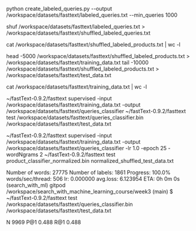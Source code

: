 python create_labeled_queries.py --output /workspace/datasets/fasttext/labeled_queries.txt  --min_queries 1000 

shuf /workspace/datasets/fasttext/labeled_queries.txt > /workspace/datasets/fasttext/shuffled_labeled_queries.txt

cat /workspace/datasets/fasttext/shuffled_labeled_products.txt | wc -l

head -5000 /workspace/datasets/fasttext/shuffled_labeled_products.txt > /workspace/datasets/fasttext/training_data.txt 
tail -10000 /workspace/datasets/fasttext/shuffled_labeled_products.txt > /workspace/datasets/fasttext/test_data.txt

cat  /workspace/datasets/fasttext/training_data.txt | wc -l


~/fastText-0.9.2/fasttext supervised -input /workspace/datasets/fasttext/training_data.txt  -output /workspace/datasets/fasttext/queries_classifier
~/fastText-0.9.2/fasttext test /workspace/datasets/fasttext/queries_classifier.bin /workspace/datasets/fasttext/test_data.txt



~/fastText-0.9.2/fasttext supervised -input /workspace/datasets/fasttext/training_data.txt -output /workspace/datasets/fasttext/queries_classifier -lr 1.0 -epoch 25 -wordNgrams 2
~/fastText-0.9.2/fasttext test product_classifier_normalized.bin normalized_shuffled_test_data.txt


Number of words:  27775
Number of labels: 1861
Progress: 100.0% words/sec/thread:     506 lr:  0.000000 avg.loss:  6.123954 ETA:   0h 0m 0s
(search_with_ml) gitpod /workspace/search_with_machine_learning_course/week3 (main) $ ~/fastText-0.9.2/fasttext test /workspace/datasets/fasttext/queries_classifier.bin /workspace/datasets/fasttext/test_data.txt


N       9969
P@1     0.488
R@1     0.488